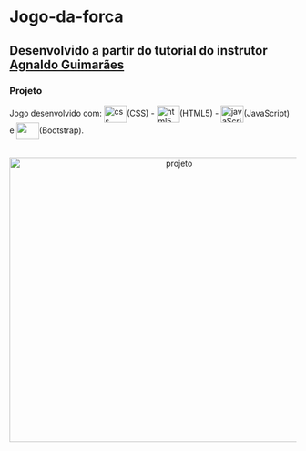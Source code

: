 # Jogo-da-forca

## Desenvolvido a partir do tutorial do instrutor [Agnaldo Guimarães](https://github.com/agnaldoguima) 

### Projeto 

Jogo desenvolvido com: <img align="center" alt="css" height="30" width="40" img src="https://cdn.jsdelivr.net/gh/devicons/devicon/icons/css3/css3-original.svg" />(CSS) - <img align="center" alt="html5" height="30" width="40" img src="https://cdn.jsdelivr.net/gh/devicons/devicon/icons/html5/html5-original.svg" />(HTML5) -  <img align="center" alt="javaScript" height="30" width="40" img src="https://cdn.jsdelivr.net/gh/devicons/devicon/icons/javascript/javascript-original.svg" />(JavaScript)  e  <img align= "center" height="30" width="40" src="https://cdn.jsdelivr.net/gh/devicons/devicon/icons/adonisjs/adonisjs-original.svg" />(Bootstrap).
<!-- <br>Venha aprender e jogar on-line o jogo da forca, 
personalize ao seu modo. totalmente responsivo, funciona em qualquer tamanho de tela. 
<!--![image](https://user-images.githubusercontent.com/97995984/187514434-a9b2bd3f-0dfc-4d2b-9e2f-8c00d7597dae.png)-->
<div align="center" style="display: inline_block"><br>
<img align="center" alt="projeto" height="500" width="580" img src="https://user-images.githubusercontent.com/97995984/187514434-a9b2bd3f-0dfc-4d2b-9e2f-8c00d7597dae.png">
</div>

